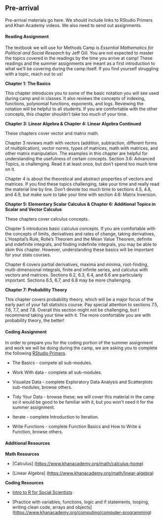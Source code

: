 ## Pre-arrival

Pre-arrival materials go here. We should include links to RStudio Primers and Khan Academy videos. We also need to send out assignments.

#### Reading Assignment

The textbook we will use for Methods Camp is *Essential Mathematics for Political and Social Research* by Jeff Gill. You are not expected to master the topics covered in the readings by the time you arrive at camp! These readings and the summer assignments are meant as a first introduction to what we'll be covering during the camp itself. If you find yourself struggling with a topic, reach out to us!

**Chapter 1: The Basics**

This chapter introduces you to some of the basic notation you will see used during camp and in classes. It also reviews the concepts of indexing, functions, polynomial functions, exponents, and logs. Reviewing the notation will be helpful to all students. If you are comfortable with the other concepts, this chapter shouldn’t take too much of your time.

**Chapter 3: Linear Algebra & Chapter 4: Linear Algebra Continued**

These chapters cover vector and matrix math.

Chapter 3 reviews math with vectors (addition, subtraction, different forms of multiplication), vector norms, types of matrices, math with matrices, and other matrix manipulation. The examples in this chapter are helpful for understanding the usefulness of certain concepts. Section 3.6: Advanced Topics, is challenging. Read it at least once, but don’t spend too much time on it.

Chapter 4 is about the theoretical and abstract properties of vectors and matrices. If you find these topics challenging, take your time and really read the material line by line. Don’t devote too much time to sections 4.5, 4.8, and 4.9, but make sure to take your  time with section 4.6: Matrix Inversion.

**Chapter 5: Elementary Scalar Calculus & Chapter 6: Additional Topics in Scalar and Vector Calculus**

These chapters cover calculus concepts.

Chapter 5 introduces basic calculus concepts. If you are comfortable with the concepts of limits, derivatives and rates of change, taking derivatives, L’Hospital’s Rule, Rolle’s Theorem and the Mean Value Theorem, definite and indefinite integrals, and finding indefinite integrals, you may be able to skim this chapter. However, understanding these basics will be important for your stats courses.

Chapter 6 covers partial derivatives, maxima and minima, root-finding, multi-dimensional integrals, finite and infinite series, and calculus with vectors and matrices. Sections 6.2, 6.3, 6.4, and 6.6 are particularly important. Sections 6.5, 6.7, and 6.8 may be more challenging.

**Chapter 7: Probability Theory**

This chapter covers probability theory, which will be a major focus of the early part of your fall statistics course. Pay special attention to sections 7.5, 7.6, 7.7, and 7.8. Overall this section might not be challenging, but I recommend taking your time with it. The more comfortable you are with probability theory, the better!

#### Coding Assignment

In order to prepare you for the coding portion of the summer assignment and work we will be doing during the camp, we are asking you to complete the following [RStudio Primers](https://rstudio.cloud/learn/primers).

- The Basics - compete all sub-modules.

- Work With data - complete all sub-modules.

- Visualize Data - complete Exploratory Data Analysis and Scatterplots sub-modules, browse others.

- Tidy Your Data - browse these; we will cover this material in the camp so it would be good to be familiar with it, but you won't need it for the summer assignment.

- Iterate - complete Introduction to Iteration.

- Write Functions - complete Function Basics and How to Write a Function, browse others.  


#### Additional Resources

**Math Resources**

- [Calculus] (https://www.khanacademy.org/math/calculus-home)

- [Linear Algebra] (https://www.khanacademy.org/math/linear-algebra)

**Coding Resources**

- [Intro to R for Social Scientists](https://clanfear.github.io/CSSS508/)

- [Practice with variables, functions, logic and if statements, looping, writing clean code, arrays and objects] (https://www.khanacademy.org/computing/computer-programming)
